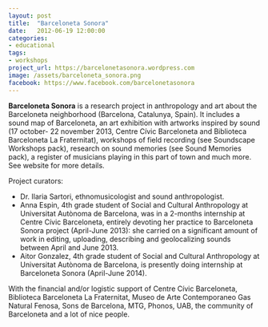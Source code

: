 ```yaml
---
layout: post
title:  "Barceloneta Sonora"
date:   2012-06-19 12:00:00
categories: 
- educational
tags:
- workshops
project_url: https://barcelonetasonora.wordpress.com
image: /assets/barceloneta_sonora.png
facebook: https://www.facebook.com/barcelonetasonora
---
```


**Barceloneta Sonora** is a research project in anthropology and art about the Barceloneta neighborhood (Barcelona, Catalunya, Spain). It includes a sound map of Barceloneta, an art exhibition with artworks inspired by sound (17 october- 22 november 2013, Centre Cívic Barceloneta and Biblioteca Barceloneta La Fraternitat), workshops of field recording (see Soundscape Workshops pack), research on sound memories (see Sound Memories pack), a register of musicians playing in this part of town and much more. See website for more details.

Project curators: 

* Dr. Ilaria Sartori, ethnomusicologist and sound anthropologist.
* Anna Espin, 4th grade student of Social and Cultural Anthropology at Universitat Autònoma de Barcelona, was in a 2-months internship at Centre Cívic Barceloneta, entirely devoting her practice to Barceloneta Sonora project (April-June 2013): she carried on a significant amount of work in editing, uploading, describing and geolocalizing sounds between April and June 2013.
* Aitor Gonzalez, 4th grade student of Social and Cultural Anthropology at Universitat Autònoma de Barcelona, is presently doing internship at Barceloneta Sonora (April-June 2014).

With the financial and/or logistic support of Centre Cívic Barceloneta, Biblioteca Barceloneta La Fraternitat, Museo de Arte Contemporaneo Gas Natural Fenosa, Sons de Barcelona, MTG, Phonos, UAB, the community of Barceloneta and a lot of nice people.